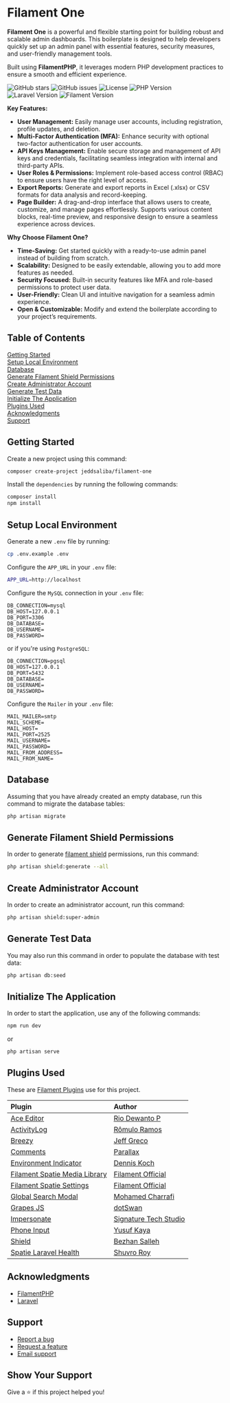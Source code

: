 # Filament One

**Filament One** is a powerful and flexible starting point for building robust and scalable admin dashboards. This boilerplate is designed to help developers quickly set up an admin panel with essential features, security measures, and user-friendly management tools.

Built using **FilamentPHP**, it leverages modern PHP development practices to ensure a smooth and efficient experience.

![GitHub stars](https://img.shields.io/github/stars/jeddsaliba/filament-one?style=flat-square)
![GitHub issues](https://img.shields.io/github/issues/jeddsaliba/filament-one?style=flat-square)
![License](https://img.shields.io/badge/License-MIT-blue?style=flat-square)
![PHP Version](https://img.shields.io/badge/PHP-8.2-blue?style=flat-square&logo=php)
![Laravel Version](https://img.shields.io/badge/Laravel-11.0-red?style=flat-square&logo=laravel)
![Filament Version](https://img.shields.io/badge/Filament-3.2-purple?style=flat-square)

**Key Features:**
- **User Management:** Easily manage user accounts, including registration, profile updates, and deletion.
- **Multi-Factor Authentication (MFA):** Enhance security with optional two-factor authentication for user accounts.
- **API Keys Management:** Enable secure storage and management of API keys and credentials, facilitating seamless integration with internal and third-party APIs.
- **User Roles & Permissions:** Implement role-based access control (RBAC) to ensure users have the right level of access.
- **Export Reports:** Generate and export reports in Excel (.xlsx) or CSV formats for data analysis and record-keeping.
- **Page Builder:** A drag-and-drop interface that allows users to create, customize, and manage pages effortlessly. Supports various content blocks, real-time preview, and responsive design to ensure a seamless experience across devices.

**Why Choose Filament One?**
- **Time-Saving:** Get started quickly with a ready-to-use admin panel instead of building from scratch.
- **Scalability:** Designed to be easily extendable, allowing you to add more features as needed.
- **Security Focused:** Built-in security features like MFA and role-based permissions to protect user data.
- **User-Friendly:** Clean UI and intuitive navigation for a seamless admin experience.
- **Open & Customizable:** Modify and extend the boilerplate according to your project’s requirements.

## Table of Contents
[Getting Started](#getting-started)<br/>
[Setup Local Environment](#environment)<br/>
[Database](#database)<br/>
[Generate Filament Shield Permissions](#generate-filament-shield-permissions)<br/>
[Create Administrator Account](#create-admin-account)<br/>
[Generate Test Data](#generate-test-data)<br/>
[Initialize The Application](#initialize-the-application)<br/>
[Plugins Used](#plugins-used)<br/>
[Acknowledgments](#acknowledgments)<br/>
[Support](#support)

<a name="getting-started"></a>
## Getting Started
Create a new project using this command:

```bash
composer create-project jeddsaliba/filament-one
```

Install the `dependencies` by running the following commands:

```bash
composer install
npm install
```

<a name="environment"></a>
## Setup Local Environment
Generate a new `.env` file by running:

```bash
cp .env.example .env
```

Configure the `APP_URL` in your `.env` file:

```bash
APP_URL=http://localhost
```

Configure the `MySQL` connection in your `.env` file:
```
DB_CONNECTION=mysql
DB_HOST=127.0.0.1
DB_PORT=3306
DB_DATABASE=
DB_USERNAME=
DB_PASSWORD=
```

or if you're using `PostgreSQL`:
```
DB_CONNECTION=pgsql
DB_HOST=127.0.0.1
DB_PORT=5432
DB_DATABASE=
DB_USERNAME=
DB_PASSWORD=
```

Configure the `Mailer` in your `.env` file:
```
MAIL_MAILER=smtp
MAIL_SCHEME=
MAIL_HOST=
MAIL_PORT=2525
MAIL_USERNAME=
MAIL_PASSWORD=
MAIL_FROM_ADDRESS=
MAIL_FROM_NAME=
```

<a name="database"></a>
## Database
Assuming that you have already created an empty database, run this command to migrate the database tables:

```bash
php artisan migrate
```

<a name="generate-filament-shield-permissions"></a>
## Generate Filament Shield Permissions
In order to generate [filament shield](https://filamentphp.com/plugins/bezhansalleh-shield) permissions, run this command:

```bash
php artisan shield:generate --all
```

<a name="create-admin-account"></a>
## Create Administrator Account
In order to create an administrator account, run this command:

```bash
php artisan shield:super-admin
```

<a name="generate-test-data"></a>
## Generate Test Data
You may also run this command in order to populate the database with test data:

```bash
php artisan db:seed
```

<a name="initialize-the-application"></a>
## Initialize The Application
In order to start the application, use any of the following commands:

```bash
npm run dev
```

or

```bash
php artisan serve
```

<a name="plugins-used"></a>
## Plugins Used
These are [Filament Plugins](https://filamentphp.com/plugins) use for this project.

| **Plugin**                                                                                          | **Author**                                              |
| :-------------------------------------------------------------------------------------------------- | :------------------------------------------------------ |
| [Ace Editor](https://github.com/riodwanto/filament-ace-editor)                                      | [Rio Dewanto P](https://github.com/riodwanto)           |
| [ActivityLog](https://github.com/rmsramos/activitylog)                                              | [Rômulo Ramos](https://github.com/rmsramos)             |
| [Breezy](https://github.com/jeffgreco13/filament-breezy)                                            | [Jeff Greco](https://github.com/jeffgreco13)            |
| [Comments](https://github.com/parallax/filament-comments)                                           | [Parallax](https://github.com/parallax)                 |
| [Environment Indicator](https://github.com/pxlrbt/filament-environment-indicator)                   | [Dennis Koch](https://github.com/pxlrbt)                |
| [Filament Spatie Media Library](https://github.com/filamentphp/spatie-laravel-media-library-plugin) | [Filament Official](https://github.com/filamentphp)     |
| [Filament Spatie Settings](https://github.com/filamentphp/spatie-laravel-settings-plugin)           | [Filament Official](https://github.com/filamentphp)     |
| [Global Search Modal](https://github.com/CharrafiMed/global-search-modal)                           | [Mohamed Charrafi](https://github.com/CharrafiMed)      |
| [Grapes JS](https://github.com/dotswan/filament-grapesjs-v3)                                        | [dotSwan](https://github.com/dotswan)                   |
| [Impersonate](https://github.com/stechstudio/filament-impersonate)                                  | [Signature Tech Studio](https://github.com/stechstudio) |
| [Phone Input](https://github.com/ysfkaya/filament-phone-input)                                      | [Yusuf Kaya](https://github.com/ysfkaya)                |
| [Shield](https://github.com/bezhanSalleh/filament-shield)                                           | [Bezhan Salleh](https://github.com/bezhansalleh)        |
| [Spatie Laravel Health](https://github.com/shuvroroy/filament-spatie-laravel-health)                | [Shuvro Roy](https://github.com/shuvroroy)              |

<a name="acknowledgments"></a>
## Acknowledgments
- [FilamentPHP](https://filamentphp.com)
- [Laravel](https://laravel.com)

<a name="support"></a>
## Support
- [Report a bug](https://github.com/jeddsaliba/filament-one/issues)
- [Request a feature](https://github.com/jeddsaliba/filament-one/issues)
- [Email support](mailto:jeddsaliba@gmail.com)

## Show Your Support

Give a ⭐️ if this project helped you!

